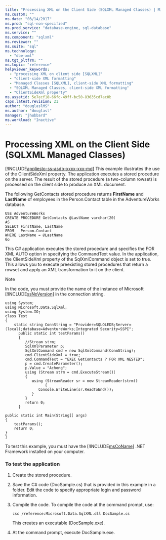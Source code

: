 ```yaml
---
title: "Processing XML on the Client Side (SQLXML Managed Classes) | Microsoft Docs"
ms.custom: ""
ms.date: "03/14/2017"
ms.prod: "sql-non-specified"
ms.prod_service: "database-engine, sql-database"
ms.service: ""
ms.component: "sqlxml"
ms.reviewer: ""
ms.suite: "sql"
ms.technology: 
  - "dbe-xml"
ms.tgt_pltfrm: ""
ms.topic: "reference"
helpviewer_keywords: 
  - "processing XML on client side [SQLXML]"
  - "client-side XML formatting"
  - "Managed Classes [SQLXML], client-side XML formatting"
  - "SQLXML Managed Classes, client-side XML formatting"
  - "ClientSideXml property"
ms.assetid: 5e7ecf18-66fc-49ff-bc50-83635cd7ac0b
caps.latest.revision: 21
author: "douglaslMS"
ms.author: "douglasl"
manager: "jhubbard"
ms.workload: "Inactive"
---
```

# Processing XML on the Client Side (SQLXML Managed Classes)
[!INCLUDE[appliesto-ss-asdb-xxxx-xxx-md](../../../includes/appliesto-ss-asdb-xxxx-xxx-md.md)]
  This example illustrates the use of the ClientSideXml property. The application executes a stored procedure on the server. The result of the stored procedure (a two-column rowset) is processed on the client side to produce an XML document.  
  
 The following GetContacts stored procedure returns **FirstName** and **LastName** of employees in the Person.Contact table in the AdventureWorks database.  
  
```  
USE AdventureWorks  
CREATE PROCEDURE GetContacts @LastName varchar(20)  
AS  
SELECT FirstName, LastName  
FROM   Person.Contact  
WHERE LastName = @LastName  
Go  
```  
  
 This C# application executes the stored procedure and specifies the FOR XML AUTO option in specifying the CommandText value. In the application, the ClientSideXml property of the SqlXmlCommand object is set to true. This allows you to execute preexisting stored procedures that return a rowset and apply an XML transformation to it on the client.  
  
> [!NOTE]  
>  In the code, you must provide the name of the instance of Microsoft [!INCLUDE[ssNoVersion](../../../includes/ssnoversion-md.md)] in the connection string.  
  
```  
using System;  
using Microsoft.Data.SqlXml;  
using System.IO;  
class Test  
{  
    static string ConnString = "Provider=SQLOLEDB;Server=(local);database=AdventureWorks;Integrated Security=SSPI";  
      public static int testParams()  
      {  
         //Stream strm;  
         SqlXmlParameter p;  
         SqlXmlCommand cmd = new SqlXmlCommand(ConnString);  
         cmd.ClientSideXml = true;  
         cmd.CommandText = "EXEC GetContacts ? FOR XML NESTED";  
         p = cmd.CreateParameter();  
         p.Value = "Achong";  
         using (Stream strm = cmd.ExecuteStream())   
         {  
            using (StreamReader sr = new StreamReader(strm))  
                  {  
               Console.WriteLine(sr.ReadToEnd());  
            }  
         }  
         return 0;  
      }  
  
public static int Main(String[] args)  
{  
    testParams();  
    return 0;  
}  
}  
```  
  
 To test this example, you must have the [!INCLUDE[msCoName](../../../includes/msconame-md.md)] .NET Framework installed on your computer.  
  
### To test the application  
  
1.  Create the stored procedure.  
  
2.  Save the C# code (DocSample.cs) that is provided in this example in a folder. Edit the code to specify appropriate login and password information.  
  
3.  Compile the code. To compile the code at the command prompt, use:  
  
    ```  
    csc /reference:Microsoft.Data.SqlXML.dll DocSample.cs  
    ```  
  
     This creates an executable (DocSample.exe).  
  
4.  At the command prompt, execute DocSample.exe.  
  
  
